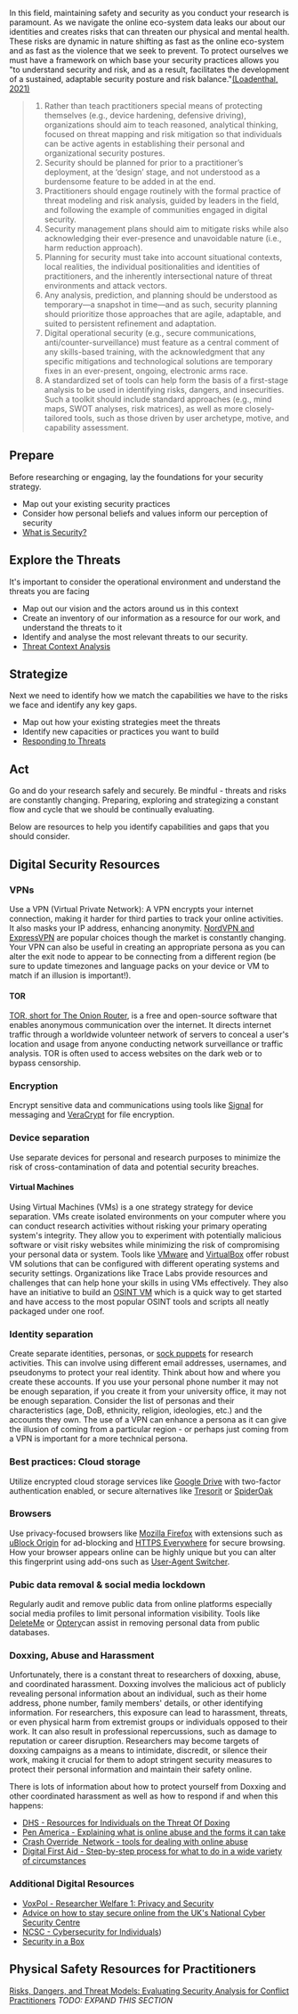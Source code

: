 In this field, maintaining safety and security as you conduct your research is paramount. As we navigate the online eco-system data leaks our about our identities and creates risks that can threaten our physical and mental health. These risks are dynamic in nature shifting as fast as the online eco-system and as fast as the violence that we seek to prevent. To protect ourselves we must have a framework on which base your security practices allows you "to understand security and risk, and as a result, facilitates the development of a sustained, adaptable security posture and risk balance."[(Loadenthal, 2021)](https://www.researchgate.net/publication/354506971_Risks_Dangers_and_Threat_Models_Evaluating_Security_Analysis_for_Conflict_Practitioners)

> 1. Rather than teach practitioners special means of protecting themselves (e.g., device hardening, defensive driving), organizations should aim to teach reasoned, analytical thinking, focused on threat mapping and risk mitigation so that individuals can be active agents in establishing their personal and organizational security postures.
> 2. Security should be planned for prior to a practitioner’s deployment, at the ‘design’ stage, and not understood as a burdensome feature to be added in at the end.
> 3. Practitioners should engage routinely with the formal practice of threat modeling and risk analysis, guided by leaders in the field, and following the example of communities engaged in digital security.
> 4. Security management plans should aim to mitigate risks while also acknowledging their ever-presence and unavoidable nature (i.e., harm reduction approach).
> 5. Planning for security must take into account situational contexts, local realities, the individual positionalities and identities of practitioners, and the inherently intersectional nature of threat environments and attack vectors.
> 6. Any analysis, prediction, and planning should be understood as temporary—a snapshot in time—and as such, security planning should prioritize those approaches that are agile, adaptable, and suited to persistent refinement and adaptation.
> 7. Digital operational security (e.g., secure communications, anti/counter-surveillance) must feature as a central comment of any skills-based training, with the acknowledgment that any specific mitigations and technological solutions are temporary fixes in an ever-present, ongoing, electronic arms race.
> 8. A standardized set of tools can help form the basis of a first-stage analysis to be used in identifying risks, dangers, and insecurities. Such a toolkit should include standard approaches (e.g., mind maps, SWOT analyses, risk matrices), as well as more closely-tailored tools, such as those driven by user archetype, motive, and capability assessment.

## Prepare

Before researching or engaging, lay the foundations for your security strategy. 

* Map out your existing security practices
* Consider how personal beliefs and values inform our perception of security
* [What is Security?](https://holistic-security.tacticaltech.org/chapters/prepare/chapter-1-1-what-is-holistic-security.html)

## Explore the Threats

It's important to consider the operational environment and understand the threats you are facing

* Map out our vision and the actors around us in this context
* Create an inventory of our information as a resource for our work, and understand the threats to it
* Identify and analyse the most relevant threats to our security.
* [Threat Context Analysis](https://holistic-security.tacticaltech.org/chapters/explore/2-1-overall-framework-for-context-analysis.html)

## Strategize

Next we need to identify how we match the capabilities we have to the risks we face and identify any key gaps. 

* Map out how your existing strategies meet the threats
* Identify new capacities or practices you want to build
* [Responding to Threats](https://holistic-security.tacticaltech.org/chapters/strategise/3-1-responding-to-threats.html)

## Act
Go and do your research safely and securely. Be mindful - threats and risks are constantly changing. Preparing, exploring and strategizing a constant flow and cycle that we should be continually evaluating. 

Below are resources to help you identify capabilities and gaps that you should consider.

## Digital Security Resources
### VPNs

Use a VPN (Virtual Private Network): A VPN encrypts your internet connection, making it harder for third parties to track your online activities. It also masks your IP address, enhancing anonymity. [NordVPN and ExpressVPN](https://www.comparitech.com/blog/vpn-privacy/expressvpn-vs-nordvpn/) are popular choices though the market is constantly changing. Your VPN can also be useful in creating an appropriate persona as you can alter the exit node to appear to be connecting from a different region (be sure to update timezones and language packs on your device or VM to match if an illusion is important!).

#### TOR

[TOR, short for The Onion Router](https://www.torproject.org/), is a free and open-source software that enables anonymous communication over the internet. It directs internet traffic through a worldwide volunteer network of servers to conceal a user's location and usage from anyone conducting network surveillance or traffic analysis. TOR is often used to access websites on the dark web or to bypass censorship.

### Encryption

Encrypt sensitive data and communications using tools like [Signal](https://signal.org/) for messaging and [VeraCrypt](https://www.veracrypt.fr/) for file encryption. 

### Device separation

Use separate devices for personal and research purposes to minimize the risk of cross-contamination of data and potential security breaches.

#### Virtual Machines

Using Virtual Machines (VMs) is a one strategy strategy for device separation. VMs create isolated environments on your computer where you can conduct research activities without risking your primary operating system's integrity. They allow you to experiment with potentially malicious software or visit risky websites while minimizing the risk of compromising your personal data or system. Tools like [VMware](https://www.vmware.com/) and [VirtualBox](https://www.virtualbox.org/) offer robust VM solutions that can be configured with different operating systems and security settings. Organizations like Trace Labs provide resources and challenges that can help hone your skills in using VMs effectively. They also have an initiative to build an [OSINT VM](https://www.tracelabs.org/initiatives/osint-vm) which is a quick way to get started and have access to the most popular OSINT tools and scripts all neatly packaged under one roof.

### Identity separation

Create separate identities, personas, or [sock puppets](https://ztrkouzhan.medium.com/the-mega-sock-puppets-tutorial-for-osint-af3bd29dd5fc) for research activities. This can involve using different email addresses, usernames, and pseudonyms to protect your real identity. Think about how and where you create these accounts. If you use your personal phone number it may not be enough separation, if you create it from your university office, it may not be enough separation. Consider the list of personas and their characteristics (age, DoB, ethnicity, religion, ideologies, etc.) and the accounts they own. The use of a VPN can enhance a persona as it can give the illusion of coming from a particular region - or perhaps just coming from a VPN is important for a more technical persona.

### Best practices: Cloud storage

Utilize encrypted cloud storage services like [Google Drive](https://www.google.com/drive/) with two-factor authentication enabled, or secure alternatives like [Tresorit](https://tresorit.com/) or [SpiderOak](https://spideroak.com/)

### Browsers

Use privacy-focused browsers like [Mozilla Firefox](https://www.mozilla.org/firefox/) with extensions such as [uBlock Origin](https://ublockorigin.com/) for ad-blocking and [HTTPS Everywhere](https://www.eff.org/https-everywhere) for secure browsing. How your browser appears online can be highly unique but you can alter this fingerprint using add-ons such as [User-Agent Switcher](https://addons.mozilla.org/en-US/firefox/addon/user-agent-switcher-revived/).

### Pubic data removal & social media lockdown

Regularly audit and remove public data from online platforms especially social media profiles to limit personal information visibility. Tools like [DeleteMe](https://www.abine.com/deleteme/) or [Optery](optery.com)can assist in removing personal data from public databases.

### Doxxing, Abuse and Harassment

Unfortunately, there is a constant threat to researchers of doxxing, abuse, and coordinated harassment. Doxxing involves the malicious act of publicly revealing personal information about an individual, such as their home address, phone number, family members' details, or other identifying information. For researchers, this exposure can lead to harassment, threats, or even physical harm from extremist groups or individuals opposed to their work. It can also result in professional repercussions, such as damage to reputation or career disruption. Researchers may become targets of doxxing campaigns as a means to intimidate, discredit, or silence their work, making it crucial for them to adopt stringent security measures to protect their personal information and maintain their safety online.

There is lots of information about how to protect yourself from Doxxing and other coordinated harassment as well as how to respond if and when this happens:

* [DHS - Resources for Individuals on the Threat Of Doxing](https://www.dhs.gov/sites/default/files/2024-01/24_0117_ope_resources-for-individuals-on-the-threat-of-doxing-508.pdf)
* [Pen America - Explaining what is online abuse and the forms it can take](https://onlineharassmentfieldmanual.pen.org/what-is-online-abuse/)
* [Crash Override  Network - tools for dealing with online abuse](http://www.crashoverridenetwork.com/resources.html)
* [Digital First Aid - Step-by-step process for what to do in a wide variety of circumstances](https://digitalfirstaid.org/en/)

### Additional Digital Resources

* [VoxPol - Researcher Welfare 1: Privacy and Security](https://voxpol.eu/researcher-welfare-1-privacy/)
* [Advice on how to stay secure online from the UK's National Cyber Security Centre](https://www.ncsc.gov.uk/cyberaware/home)
* [NCSC - Cybersecurity for Individuals](https://www.ncsc.gov.uk/section/infographics/individuals))
* [Security in a Box](https://securityinabox.org/en/)

## Physical Safety Resources for Practitioners 
[Risks, Dangers, and Threat Models: Evaluating Security Analysis for Conflict Practitioners](https://www.researchgate.net/publication/354506971_Risks_Dangers_and_Threat_Models_Evaluating_Security_Analysis_for_Conflict_Practitioners)
_TODO: EXPAND THIS SECTION_

